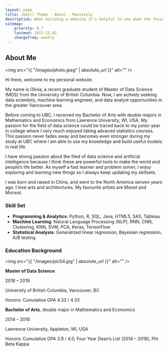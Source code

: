 ```yaml
---
layout: page
title: Jekyll Theme - About - Massively
description: When building a website it's helpful to see what the focus of your site is. This page is an example of how to show a website's focus.
sitemap:
    priority: 0.7
    lastmod: 2017-11-02
    changefreq: weekly
---
```

## About Me

<span class="image left"><img src="{{ "/images/photo.jpeg" | absolute_url }}" alt="" /></span>

Hi there, welcome to my personal website. 

My name is Olivia, a recent graduate student of Master of Data Science (MDS) from the University of British Columbia. Now, I am actively seeking data scientists, machine learning engineer, and data analyst opportunities in the greater Vancouver area.

Before coming to UBC, I received my Bachelor of Arts with double majors in Mathematics and Economics from Lawrence University, WI, USA. My passion for the field of data science could be traced back to my junior year in college where I very much enjoyed taking advaced statistics courses. This passion never fades away and becomes even stronger during my study at UBC where I am able to use my knowledge and build useful models in real life.  

I have strong passion about the filed of data science and artificial intelligence because I think these are powerful tools to make the world and people’s life better. As myself a fast learner and problem solver, I enjoy exploring and learning new things so I always keep updating my skillsets.

I was born and raised in China, and went to the North America senven years ago. I love arts and architectures. My favourite artists are Monet and Morisot.

### Skill Set


- **Programming & Analytics**: Python, R, SQL, Java, HTML5, SAS, Tableau
- **Machine Learning**: Natural Language Processing (NLP), RNN, CNN, Clustering, KNN, SVM, PCA, Keras, TensorFlow
- **Statistical Analysis**: Generalized linear regression, Bayesian regression, A/B testing

### Education Background

<span class="image right"><img src="{{ "/images/pic04.jpg" | absolute_url }}" alt="" /></span>

**Master of Data Science**

2018 – 2019

University of British Columbia, Vancouver, BC

Honors: Cumulative GPA 4.33 / 4.33


**Bachelor of Arts**, double major in Mathematics and Economics

2014 – 2018

Lawrence University, Appleton, WI, USA

Honors: Cumulative GPA 3.9 / 4.0, Four Year Dean’s List (2014 – 2018), Phi Beta Kappa





